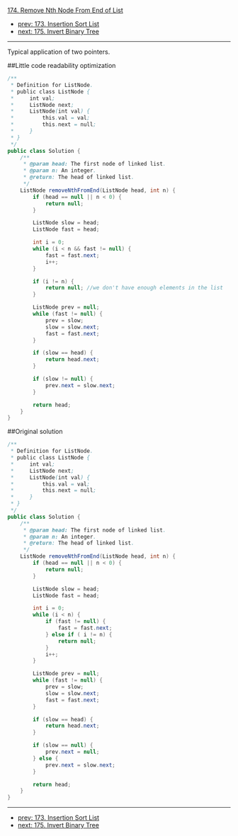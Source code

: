 [174. Remove Nth Node From End of List](http://www.lintcode.com/problem/remove-nth-node-from-end-of-list)

- [prev: 173. Insertion Sort List](173-insertion-sort-list.md)
- [next: 175. Invert Binary Tree](175-invert-binary-tree.md)

---

Typical application of two pointers.

##Little code readability optimization

```java
/**
 * Definition for ListNode.
 * public class ListNode {
 *     int val;
 *     ListNode next;
 *     ListNode(int val) {
 *         this.val = val;
 *         this.next = null;
 *     }
 * }
 */ 
public class Solution {
    /**
     * @param head: The first node of linked list.
     * @param n: An integer.
     * @return: The head of linked list.
     */
    ListNode removeNthFromEnd(ListNode head, int n) {
        if (head == null || n < 0) {
            return null;
        }

        ListNode slow = head;
        ListNode fast = head;

        int i = 0;
        while (i < n && fast != null) {
            fast = fast.next;
            i++;
        }

        if (i != n) {
            return null; //we don't have enough elements in the list
        }

        ListNode prev = null;
        while (fast != null) {
            prev = slow;
            slow = slow.next;
            fast = fast.next;
        }

        if (slow == head) {
            return head.next;
        }

        if (slow != null) {
            prev.next = slow.next;
        }

        return head;
    }
}
```

##Original solution
```java
/**
 * Definition for ListNode.
 * public class ListNode {
 *     int val;
 *     ListNode next;
 *     ListNode(int val) {
 *         this.val = val;
 *         this.next = null;
 *     }
 * }
 */ 
public class Solution {
    /**
     * @param head: The first node of linked list.
     * @param n: An integer.
     * @return: The head of linked list.
     */
    ListNode removeNthFromEnd(ListNode head, int n) {
        if (head == null || n < 0) {
            return null;
        }

        ListNode slow = head;
        ListNode fast = head;

        int i = 0;
        while (i < n) {
            if (fast != null) {
                fast = fast.next;
            } else if ( i != n) {
                return null;
            }
            i++;
        }

        ListNode prev = null;
        while (fast != null) {
            prev = slow;
            slow = slow.next;
            fast = fast.next;
        }

        if (slow == head) {
            return head.next;
        }

        if (slow == null) {
            prev.next = null;
        } else {
            prev.next = slow.next;
        }

        return head;
    }
}

```
---

- [prev: 173. Insertion Sort List](173-insertion-sort-list.md)
- [next: 175. Invert Binary Tree](175-invert-binary-tree.md)
